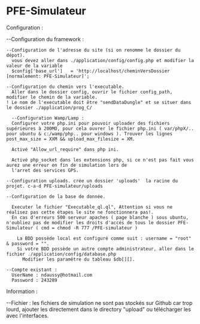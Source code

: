 PFE-Simulateur
==============


Configuration :

  --Configuration du framework :
  
    --Configuration de l'adresse du site (si on renomme le dossier du dépot).
      vous devez aller dans ./application/config/config.php et modifier la valeur de la variable 
      $config['base_url']	= 'http://localhost/cheminVersDossier [normalement: PFE-Simulateur]';

    --Configuration du chemin vers l'executable.
      Aller dans le dossier config, ouvrir le fichier config_path, modifier le chemin de la variable.
    ! Le nom de l'executable doit être "sendDataDungle" et se situer dans le dossier ./application/prog_C/
    
      --Configuration Wamp/Lamp :
      Configurer votre php.ini pour pouvoir uploader des fichiers supérieures à 200MO, pour cela ouvrer le fichier php.ini ( var/phpX/.. pour ubuntu & c:/wamp/php.. pour windows ). Trouver les lignes post_max_size = XXM && upload_max_filesize = XM.
      
      Activé "Allow_url_require" dans php ini.
      
      Activé php_socket dans les extensions php, si ce n'est pas fait vous aurez une erreur en fin de simulation lors de
      l'arret des services GPS.
    
    --Configuration uploads. crée un dossier 'uploads'  la racine du projet. c-a-d PFE-simulateur/uploads 
    
    --Configuration de la base de donnée.
      
      Executer le fichier "Executable_ql.ql", Attention si vous ne réalisez pas cette étapes le site ne fonctionnera pas!.
      En cas d'erreurs 500 serveur apaches ( page blanche ) sous ubuntu, n'oubliez pas de modifier les droits d'accés de tous le dossier PFE-Simulateur ( cmd = chmod -R 777 /PFE-simulateur )
      
        La BDD possède local est configuré comme suit : username = "root" & password = "".
        Si votre BDD possède un autre compte administrateur, aller dans le fichier ./application/config/database.php
          Modifier les paramêtre du tableau $db[][].
        
    --Compte existant :
      UserName : ndaussy@hotmail.com
      Password : 243289
  
  

      
Information : 

  --Fichier : les fichiers de simulation ne sont pas stockés sur Github car trop lourd, ajouter les directement dans le 
  directory "upload" ou télécharger les avec l'interfaces.
